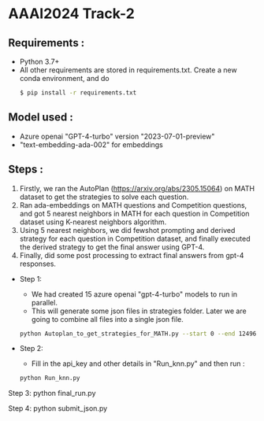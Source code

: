 # AAAI2024 Track-2

## Requirements :
- Python 3.7+
- All other requirements are stored in requirements.txt. Create a new conda environment, and do
  ``` bash
  $ pip install -r requirements.txt
  ```
  
## Model used :
- Azure openai "GPT-4-turbo" version "2023-07-01-preview"
- "text-embedding-ada-002" for embeddings

## Steps :
1. Firstly, we ran the AutoPlan (https://arxiv.org/abs/2305.15064) on MATH dataset to get the strategies to solve each question.
2. Ran ada-embeddings on MATH questions and Competition questions, and got 5 nearest neighbors in MATH for each question in Competition dataset using K-nearest neighbors algorithm.
3. Using 5 nearest neighbors, we did fewshot prompting and derived strategy for each question in Competition dataset, and finally executed the derived strategy to get the final answer using GPT-4.
4. Finally, did some post processing to extract final answers from gpt-4 responses.

- Step 1:
  -   We had created 15 azure openai "gpt-4-turbo" models to run in parallel.
  -   This will generate some json files in strategies folder. Later we are going to combine all files into a single json file.

  ``` bash
  python Autoplan_to_get_strategies_for_MATH.py --start 0 --end 12496 --i 0   # if you have only 1 gpt-4 model available.
  ```
- Step 2:
  - Fill in the api_key and other details in "Run_knn.py" and then run :
         
  ``` bash
  python Run_knn.py
  ```
Step 3:
        python final_run.py
        
Step 4: 
        python submit_json.py

